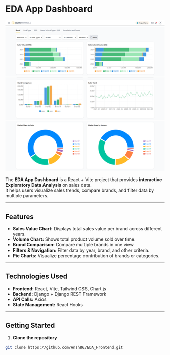 # EDA App Dashboard 

![EDA Dashboard Screenshot](src/assets/1.png)
![EDA Dashboard Screenshot](src/assets/2.png)
![EDA Dashboard Screenshot](src/assets/3.png)

The **EDA App Dashboard** is a React + Vite project that provides **interactive Exploratory Data Analysis** on sales data.  
It helps users visualize sales trends, compare brands, and filter data by multiple parameters.

---

## Features

- **Sales Value Chart:** Displays total sales value per brand across different years.
- **Volume Chart:** Shows total product volume sold over time.
- **Brand Comparison:** Compare multiple brands in one view.
- **Filters & Navigation:** Filter data by year, brand, and other criteria.
- **Pie Charts:** Visualize percentage contribution of brands or categories.

---

## Technologies Used

- **Frontend:** React, Vite, Tailwind CSS, Chart.js
- **Backend:** Django + Django REST Framework
- **API Calls:** Axios
- **State Management:** React Hooks

---

## Getting Started

1. **Clone the repository**

```bash
git clone https://github.com/Ansh86/EDA_Frontend.git
